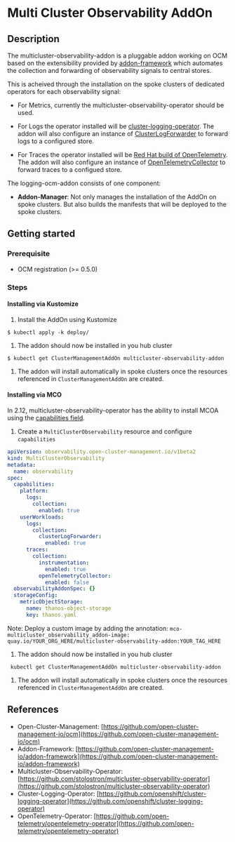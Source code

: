 # Multi Cluster Observability AddOn

## Description

The multicluster-observability-addon is a pluggable addon working on OCM
based on the extensibility provided by
[addon-framework](https://github.com/open-cluster-management-io/addon-framework)
which automates the collection and forwarding of observability signals to central stores.

This is acheived through the installation on the spoke clusters of dedicated operators for each observability signal:

- For Metrics, currently the multicluster-observability-operator should be used.

- For Logs the operator installed will be [cluster-logging-operator](https://docs.openshift.com/container-platform/latest/logging/cluster-logging.html). The addon will also configure an instance of [ClusterLogForwarder](https://docs.openshift.com/container-platform/latest/logging/log_collection_forwarding/configuring-log-forwarding.html) to forward logs to a configured store.

- For Traces the operator installed will be [Red Hat build of OpenTelemetry](https://docs.openshift.com/container-platform/latest/otel/otel_rn/otel-rn-3.1.html). The addon will also configure an instance of [OpenTelemetryCollector](https://docs.openshift.com/container-platform/latest/otel/otel-configuration-of-otel-collector.html) to forward traces to a configued store.

The logging-ocm-addon consists of one component:

- **Addon-Manager**: Not only manages the installation of the AddOn on spoke clusters. But also builds the manifests that will be deployed to the spoke clusters.

## Getting started

### Prerequisite

- OCM registration (>= 0.5.0)

### Steps

#### Installing via Kustomize

1. Install the AddOn using Kustomize

```shell
$ kubectl apply -k deploy/
```

1. The addon should now be installed in you hub cluster

```shell
$ kubectl get ClusterManagementAddOn multicluster-observability-addon
```

1. The addon will install automatically in spoke clusters once the resources referenced in `ClusterManagementAddOn` are created.

#### Installing via MCO

In 2.12, multicluster-observability-operator has the ability to install MCOA using the [capabilities field](https://github.com/stolostron/multicluster-observability-operator/blob/5d1fc789df365b20951b5fe1c378b5eebb306390/operators/multiclusterobservability/api/v1beta2/multiclusterobservability_types.go#L187-L212).

1. Create a `MultiClusterObservability` resource and configure `capabilities`

```yaml
apiVersion: observability.open-cluster-management.io/v1beta2
kind: MultiClusterObservability
metadata:
  name: observability
spec:
  capabilities:
    platform:
      logs:
        collection:
          enabled: true
    userWorkloads:
      logs:
        collection:
          clusterLogForwarder:
            enabled: true
      traces:
        collection:
          instrumentation:
            enabled: true
          openTelemetryCollector:
            enabled: false
  observabilityAddonSpec: {}
  storageConfig:
    metricObjectStorage:
      name: thanos-object-storage
      key: thanos.yaml
```

Note: Deploy a custom image by adding the annotation: `mco-multicluster_observability_addon-image: quay.io/YOUR_ORG_HERE/multicluster-observability-addon:YOUR_TAG_HERE`

1. The addon should now be installed in you hub cluster

```shell
 kubectl get ClusterManagementAddOn multicluster-observability-addon
```

1. The addon will install automatically in spoke clusters once the resources referenced in `ClusterManagementAddOn` are created.

## References

- Open-Cluster-Management: [https://github.com/open-cluster-management-io/ocm](https://github.com/open-cluster-management-io/ocm)
- Addon-Framework: [https://github.com/open-cluster-management-io/addon-framework](https://github.com/open-cluster-management-io/addon-framework)
- Multicluster-Observability-Operator: [https://github.com/stolostron/multicluster-observability-operator](https://github.com/stolostron/multicluster-observability-operator)
- Cluster-Logging-Operator: [https://github.com/openshift/cluster-logging-operator](https://github.com/openshift/cluster-logging-operator)
- OpenTelemetry-Operator: [https://github.com/open-telemetry/opentelemetry-operator](https://github.com/open-telemetry/opentelemetry-operator)
